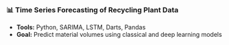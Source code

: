 ### 📊 Time Series Forecasting of Recycling Plant Data
- **Tools:** Python, SARIMA, LSTM, Darts, Pandas
- **Goal:** Predict material volumes using classical and deep learning models


